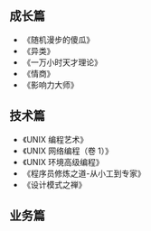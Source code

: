 ## 成长篇
* 《随机漫步的傻瓜》
* 《异类》
* 《一万小时天才理论》
* 《情商》
* 《影响力大师》


## 技术篇
* 《UNIX 编程艺术》
* 《UNIX 网络编程（卷 1）》
* 《UNIX 环境高级编程》
* 《程序员修炼之道-从小工到专家》
* 《设计模式之禅》

## 业务篇
